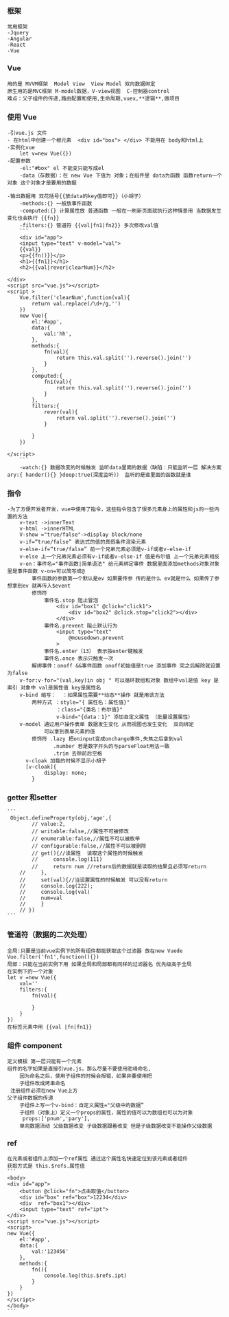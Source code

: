 ### 框架
    常用框架
    -Jquery 
    -Angular
    -React
    -Vue
### Vue
    用的是 MVVM框架  Model View  View Model 双向数据绑定
    原生用的是MVC框架 M-model数据，V-view视图  C-控制器control
    难点：父子组件的传递,路由配置和使用,生命周期,vuex,**逻辑**,做项目
### 使用 Vue
    -引vue.js 文件
    - 在html中创建一个根元素  <div id="box"> </div> 不能用在 body和html上
    -实例化vue 
        let v=new Vue({})
    -配置参数
        -el:"#box" el 不能变只能写成el
        -data（存数据）：在 new Vue 下值为 对象；在组件里 data为函数 函数return一个对象 这个对象才是要用的数据

    -输出数据用 双花括号{{放data的key值即可}}（小胡子）
        -methods:{} 一般放事件函数
        -computed:{} 计算属性放 普通函数 一般在一刷新页面就执行这种情景用 当数据发生变化也会执行 {{fn}}
        -filters:{} 管道符 {{val|fn1|fn2}} 多次修改val值
        ```
        <div id="app">
        <input type="text" v-model="val">
        {{val}}
        <p>{{fn()}}</p>
        <h1>{{fn1}}</h1>
        <h2>{{val|rever|clearNum}}</h2>
        
    </div>
    <script src="vue.js"></script>
    <script >
        Vue.filter('clearNum',function(val){
            return val.replace(/\d+/g,'')
        })
        new Vue({
            el:'#app',
            data:{
                val:'hh',
            },
            methods:{
                fn(val){
                    return this.val.split('').reverse().join('')
                }
            },
            computed:{
                fn1(val){
                    return this.val.split('').reverse().join('')
                }
            },
            filters:{
                rever(val){
                    return val.split('').reverse().join('')
                }

            }
        })
    
    </script>
        ```
        -watch:{} 数据改变的时候触发 监听data里面的数据（缺陷：只能监听一层 解决方案ary:{ hander(){} }deep:true(深度监听)） 监听的是谁里面的函数就是谁 

### 指令
    -为了方便开发者开发，vue中使用了指令，这些指令包含了很多元素身上的属性和js的一些内置的方法
        v-text ->innerText
        v-html ->innerHTML 
        V-show ="true/false"->display block/none  
        v-if=“true/false” 表达式的值的真假条件渲染元素
        v-else-if=“true/false” 前一个兄弟元素必须是v-if或者v-else-if
        v-else 上一个兄弟元素必须有v-if或者v-else-if 值是布尔值 上一个兄弟元素相反 
        v-on：事件名="事件函数|简单语法" 给元素绑定事件 数据里面添加methods对象对象里是事件函数 v-on=可以简写成@
            事件函数的参数第一个默认是ev 如果要传参 传的是什么 ev就是什么 如果传了参想拿到ev 就再传入$event 
            修饰符
                事件名.stop 阻止冒泡
                    <div id="box1" @click="click1">
                        <div id="box2" @click.stop="click2"></div>
                    </div>
                事件名.prevent 阻止默认行为
                    <input type="text"
                        @mousedown.prevent
                    >
                事件名.enter（13） 表示按enter键触发
                事件名.once 表示只触发一次
            解绑事件：onoff &&事件函数 onoff初始值是true 添加事件 完之后解除就设置为false
        v-for:v-for="(val,key)in obj " 可以循环数组和对象 数组中val是值 key 是索引 对象中 val是属性值 key是属性名
        v-bind 缩写：  ：如果属性需要**动态**操作 就是用该方法 
            两种方式 ：style="{ 属性名：属性值}"
                    ：class="{类名：布尔值}"
                    v-bind="{data：1}" 添加自定义属性 （批量设置属性）
        v-model 通过用户操作表单 数据发生变化 从而视图也发生变化  双向绑定
                可以拿到表单元素的值
            修饰符 .lazy 把oninput变成onchange事件,失焦之后拿到val
                   .number 若是数字开头的与parseFloat用法一致
                   .trim 去除前后空格
          v-cloak 加载的时候不显示小胡子
          [v-cloak]{
                display: none;
            }
### getter 和setter
    ```
     Object.defineProperty(obj,'age',{
            // value:2,
            // writable:false,//属性不可被修改
            // enumerable:false,//属性不可以被枚举
            // configurable:false,//属性不可以被删除
            // get(){//读属性  读取这个属性的时候触发
            //     console.log(111)
            //     return num //return后的数据就是读取的结果且必须写return
        //     },
        //     set(val){//当设置属性的时候触发 可以没有return
        //     console.log(222);
        //     console.log(val)
        //     num=val
        //     }
        // })
    ```
### 管道符（数据的二次处理）
    全局:只要是当前vue实例下的所有组件都能获取这个过滤器 放在new Vuede
    Vue.filter('fn1',function(){}) 
    局部：只能在当前实例下用 如果全局和局部都有同样的过滤器名 优先级高于全局
    在实例下的一个对象
    let v =new Vue({
        val=''
        filters:{
            fn(val){

            }
        }
    })
    在标签元素中用 {{val |fn|fn1}}
### 组件 component
    定义模板 第一层只能有一个元素
    组件的名字如果是直接引vue.js，那么尽量不要使用驼峰命名,
        因为命名之后，使用子组件的时候会报错，如果非要使用把
        子组件改成烤串命名
     注册组件必须在new Vue上方   
    父子组件数据的传递
        子组件上写一个v-bind：自定义属性="父级中的数据”
        子组件（对象上）定义一个props的属性，属性的值可以为数组也可以为对象 
         props:['pnum','pary'],
        单向数据流动 父级数据改变 子级数据跟着改变 但是子级数据改变不能操作父级数据
### ref
    在元素或者组件上添加一个ref属性 通过这个属性名快速定位到该元素或者组件
    获取方式是 this.$refs.属性值
    ```
    <body>
    <div id="app">
        <button @click="fn">点击取值</button>
        <div id="box" ref="box">12234</div>
        <div  ref="box1"></div>
        <input type="text" ref="ipt">
    </div>
    <script src="vue.js"></script>
    <script>
    new Vue({
        el:'#app',
        data:{
            val:'123456'
        },
        methods:{
            fn(){
                console.log(this.$refs.ipt)
            }
        }
    })
    </script>
    </body>
    ```
    

